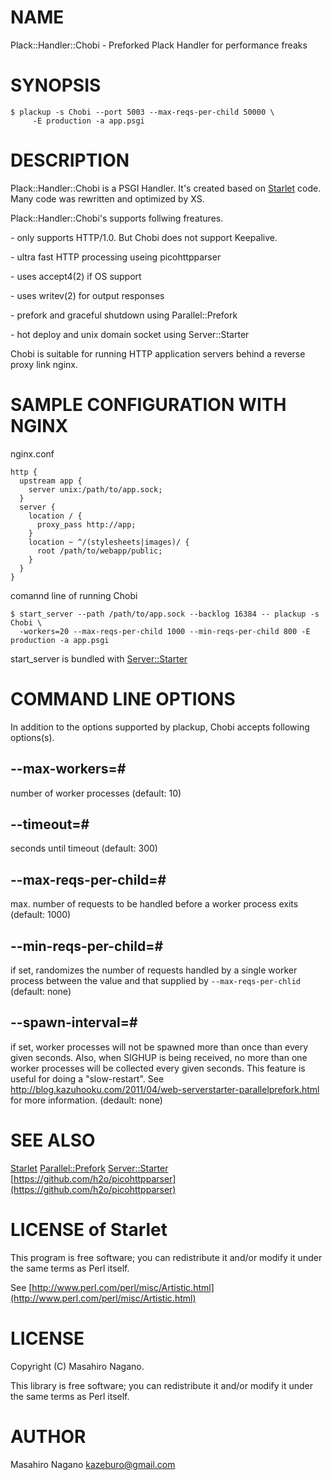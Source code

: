 # NAME

Plack::Handler::Chobi - Preforked Plack Handler for performance freaks

# SYNOPSIS

    $ plackup -s Chobi --port 5003 --max-reqs-per-child 50000 \
         -E production -a app.psgi

# DESCRIPTION

Plack::Handler::Chobi is a PSGI Handler. It's created based on [Starlet](https://metacpan.org/pod/Starlet) code. 
Many code was rewritten and optimized by XS.

Plack::Handler::Chobi's supports follwing freatures.

\- only supports HTTP/1.0. But Chobi does not support Keepalive.

\- ultra fast HTTP processing useing picohttpparser

\- uses accept4(2) if OS support

\- uses writev(2) for output responses

\- prefork and graceful shutdown using Parallel::Prefork

\- hot deploy and unix domain socket using Server::Starter

Chobi is suitable for running HTTP application servers behind a reverse proxy link nginx.

# SAMPLE CONFIGURATION WITH NGINX

nginx.conf

    http {
      upstream app {
        server unix:/path/to/app.sock;
      }
      server {
        location / {
          proxy_pass http://app;
        }
        location ~ ^/(stylesheets|images)/ {
          root /path/to/webapp/public;
        }
      }
    }

comannd line of running Chobi

    $ start_server --path /path/to/app.sock --backlog 16384 -- plackup -s Chobi \
      -workers=20 --max-reqs-per-child 1000 --min-reqs-per-child 800 -E production -a app.psgi

start\_server is bundled with [Server::Starter](https://metacpan.org/pod/Server::Starter)

# COMMAND LINE OPTIONS

In addition to the options supported by plackup, Chobi accepts following options(s).

## --max-workers=#

number of worker processes (default: 10)

## --timeout=#

seconds until timeout (default: 300)

## --max-reqs-per-child=#

max. number of requests to be handled before a worker process exits (default: 1000)

## --min-reqs-per-child=#

if set, randomizes the number of requests handled by a single worker process between the value and that supplied by `--max-reqs-per-chlid` (default: none)

## --spawn-interval=#

if set, worker processes will not be spawned more than once than every given seconds.  Also, when SIGHUP is being received, no more than one worker processes will be collected every given seconds.  This feature is useful for doing a "slow-restart".  See http://blog.kazuhooku.com/2011/04/web-serverstarter-parallelprefork.html for more information. (dedault: none)

# SEE ALSO

[Starlet](https://metacpan.org/pod/Starlet)
[Parallel::Prefork](https://metacpan.org/pod/Parallel::Prefork)
[Server::Starter](https://metacpan.org/pod/Server::Starter)
[https://github.com/h2o/picohttpparser](https://github.com/h2o/picohttpparser)

# LICENSE of Starlet 

This program is free software; you can redistribute it and/or modify it under the same terms as Perl itself.

See [http://www.perl.com/perl/misc/Artistic.html](http://www.perl.com/perl/misc/Artistic.html)

# LICENSE

Copyright (C) Masahiro Nagano.

This library is free software; you can redistribute it and/or modify
it under the same terms as Perl itself.

# AUTHOR

Masahiro Nagano <kazeburo@gmail.com>
